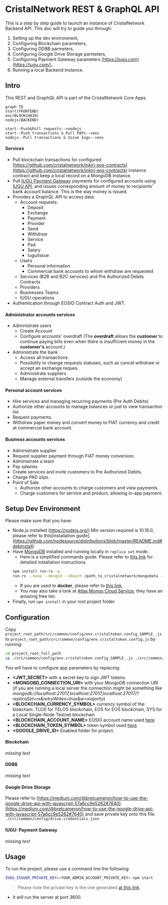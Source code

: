 

# CristalNetwork REST & GraphQL API
This is a step by step guide to launch an instance of CristalNetwork Backend API. 
This doc will try to guide you through:
1. Setting up the dev environment, 
2. Configuring Blockchain parameters,
3. Configuring DDBB parmeters,
4. Configuring Google Drive Storage parmeters,
5. Configuring Payment Gateway parameters [https://iugu.com](https://iugu.com/),
6. Running a local Backend Instance.

## Intro
This REST and GraphQL API is part of the CristalNetwork Core Apps.
```mermaid
graph TD
start(FRONTEND)
eos(BLOCKCHAIN)
nodejs(BACKEND)

start--Push&Pull requests-->nodejs
start--Push transactions & Pull PAPs-->eos
nodejs--Pull transactions & Issue Iugu-->eos
```
#### Services
* Pull blockchain transactions for configured [https://github.com/cristalnetwork/inkiri-eos-contracts](https://github.com/cristalnetwork/inkiri-eos-contracts) instance contract and keep a local record on a MongoDB instance.
* Pull [IUGU Payment Gateway](https://iugu.com) payments for configured accounts using [IUGU API](https://dev.iugu.com/reference), and issues corresponding amount of money to recipients' bank account balance. This is the way money is issued.
* Provides a GraphQL API to access data:
  * Account requests:
    * Deposit
    * Exchange
    * Payment
    * Provider
    * Send
    * Withdraw
    * Service
    * Pad
    * Salary
    * Iugu/Issue
  * Users
    * Personal information
    * Commercial bank accounts to whom withdraw are requested
  * Services (B2B and B2C services) and Pre Authorized Debits Contracts
  * Providers
  * Businesses Teams
  * IUGU operations 
* Authentication through EOSIO Contract Auth and JWT.
#### Administrator accounts services
* Administrate users
  * Create Account
  * Configure accounts' overdraft (The **overdraft** allows the **customer** to continue paying bills even when there is insufficient money in the **customer's** account.)
* Administrate the bank
  * Access all transactions.
  * Possibility to change requests statuses, such as cancel withdraw or accept an exchange reques.
  * Administrate suppliers
  * Manage external transfers (outside the economy)
#### Personal account services
* Hire services and managing recurring payments (Pre Auth Debits)
* Authorize other accounts to manage balances or just to view transaction list.  
* Request payments.
* Withdraw paper money and convert money to FIAT currency and credit at commercial bank account.
#### Business accounts services
* Administrate supplier
* Request supplier payment through FIAT money conversion.
* Administrate a team
* Pay salaries
* Create services and invite customers to Pre Authorized Debits.
* Charge PAD slips.
* Point of Sale
  * Authorize other accounts to charge customers and view payments.  
  * Charge customers for service and product, allowing in-app payment.
## Setup Dev Environment
Please make sure that you have:
- Node.js installed (https://nodejs.org/) 
Min version required is 10.16.0, please refer to this[installation guide].(https://github.com/nodesource/distributions/blob/master/README.md#debinstall)
- Have [MongoDB](https://www.mongodb.com/) installed and running locally in `replica set` mode.
  - Here is a simplified commands guide. Please refer to [this link](https://thecodebarbarian.com/introducing-run-rs-zero-config-mongodb-runner.html#your-first-transaction-with-run-rs-and-mongodb-40) for detailed installation instructions.
  ```bash
  npm install run-rs -g
  run-rs --keep --mongod --dbpath /path_to_cristalnetwork/mongodata -v 4.0.0 --shell
  ```
  - If you are used to **docker**, please refer to [this link](https://gist.github.com/harveyconnor/518e088bad23a273cae6ba7fc4643549).
  - You may also take a look at [Atlas Mongo Cloud Service](https://www.mongodb.com/cloud/atlas), they have an amazing free tier.
- Finally, run `npm install` in your root project folder

## Configuration
Copy `project_root_path/src/common/config/env.cristaltoken.config_SAMPLE_.js` to `project_root_path/src/common/config/env.cristaltoken.config.js` by running:
```bash
cd project_root_full_path
cp ./src/common/config/env.cristaltoken.config_SAMPLE_.js ./src/common/config/env.cristaltoken.config.js
```
You will have to configure app parameters by replacing:
* **<JWT_SECRET>** with a secret key to sign JWT tokens. 
* **<MONGOBD_CONNECTION_URI>** with your MongoDB connection URI (if you are running a local server the connection might be something like _mongodb://localhost:27017,localhost:27017,localhost:27017/?replicaSet=rs&retryWrites=true&w=majority_) 
* **<BLOCKCHAIN_CURRENCY_SYMBOL>** currency symbol of the blokchain. TLOS for TELOS blockchain, EOS for EOS blockchain, SYS for a Local Single-Node Testnet blockchain
* **<BLOCKCHAIN_ACCOUNT_NAME>** EOSIO account name used [here](https://github.com/cristalnetwork/inkiri-eos-contracts#setup-dev-environment)
* **<BLOCKCHAIN_TOKEN_SYMBOL>** token symbol used [here](https://github.com/cristalnetwork/inkiri-eos-contracts#4-create-the-bank-contract-token) 
* **<GOOGLE_DRIVE_ID>** Enabled folder for project.

#### Blockchain
_missing text_

#### DDBB
_missing text_

#### Google Drive Storage
Please refer to [https://medium.com/@bretcameron/how-to-use-the-google-drive-api-with-javascript-57a6cc9e5262#7640](https://medium.com/@bretcameron/how-to-use-the-google-drive-api-with-javascript-57a6cc9e5262#7640) and save private key onto this file: `./src/common/config/drive.credentials.json`

#### IUGU: Payment Gateway
_missing text_

## Usage
To run the project, please use a command line the following:
```bash
IUGU_ISSUER_PRIVATE_KEY=<YOUR_ADMIN_ACCOUNT_PRIVATE_KEY> npm start
```
> Please note the private key is the one generated [at this link](https://github.com/cristalnetwork/inkiri-eos-contracts#setup-dev-environment).
- It will run the server at port 3600.
